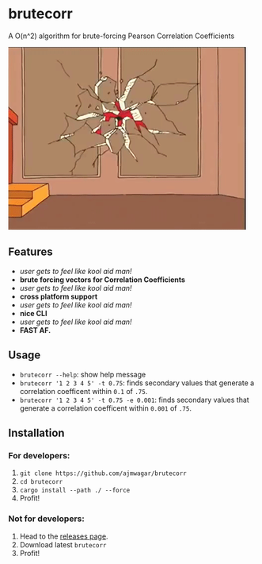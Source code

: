 # brutecorr
A O(n^2) algorithm for brute-forcing Pearson Correlation Coefficients

![Yeah](https://raw.githubusercontent.com/ajmwagar/brutecorr/master/koolaid.gif)

## Features
- *user gets to feel like kool aid man!*
- **brute forcing vectors for Correlation Coefficients**
- *user gets to feel like kool aid man!*
- **cross platform support**
- *user gets to feel like kool aid man!*
- **nice CLI**
- *user gets to feel like kool aid man!*
- **FAST AF.**

## Usage

- `brutecorr --help`: show help message
- `brutecorr '1 2 3 4 5' -t 0.75`: finds secondary values that generate a correlation coefficent within  `0.1` of `.75`.
- `brutecorr '1 2 3 4 5' -t 0.75 -e 0.001`: finds secondary values that generate a correlation coefficent within  `0.001` of `.75`.

## Installation

### For developers:
1. `git clone https://github.com/ajmwagar/brutecorr`
2. `cd brutecorr`
3. `cargo install --path ./ --force`
4. Profit!

### Not for developers:

1. Head to the [releases page](https://github.com/ajmwagar/brutecorr/releases).
1. Download latest `brutecorr`
1. Profit!
